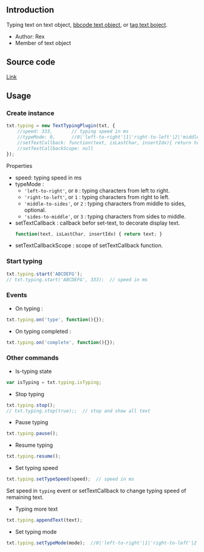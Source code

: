 ## Introduction

Typing text on text object, [bbcode text object](bbcodetextplugin.md), or [tag text boject](tagtextplugin.md).

- Author: Rex
- Member of text object

## Source code

[Link](https://github.com/rexrainbow/phaser3-rex-notes/blob/master/plugins/texttyping/TextTypingPlugin.js)

## Usage

### Create instance

```javascript
txt.typing = new TextTypingPlugin(txt, {
    //speed: 333,       // typing speed in ms
    //typeMode: 0,      //0|'left-to-right'|1|'right-to-left'|2|'middle-to-sides'|3|'sides-to-middle'
    //setTextCallback: function(text, isLastChar, insertIdx){ return text; }  // callback before set-text
    //setTextCallbackScope: null
});
```

Properties

- speed: typing speed in ms
- typeMode :
    - `'left-to-right'`, or `0` : typing characters from left to right.
    - `'right-to-left'`, or `1` : typing characters from right to left.
    - `'middle-to-sides'`, or `2` : typing characters from middle to sides, optional.
    - `'sides-to-middle'`, or `3` : typing characters from sides to middle.    
- setTextCallback : callback befor set-text, to decorate display text.
    ```javascript
    function(text, isLastChar, insertIdx) { return text; }
    ```
- setTextCallbackScope : scope of setTextCallback function.

### Start typing

```javascript
txt.typing.start('ABCDEFG');
// txt.typing.start('ABCDEFG', 333);  // speed in ms
```

### Events

- On typing :

```javascript
txt.typing.on('type', function(){});
```

- On typing completed :

```javascript
txt.typing.on('complete', function(){});
```

### Other commands

- Is-typing state

```javascript
var isTyping = txt.typing.isTyping;
```

- Stop typing

```javascript
txt.typing.stop();
// txt.typing.stop(true);;  // stop and show all text
```

- Pause typing

```javascript
txt.typing.pause();
```

- Resume typing

```javascript
txt.typing.resume();
```

- Set typing speed

```javascript
txt.typing.setTypeSpeed(speed);  // speed in ms
```

Set speed in `typing` event or setTextCallback to change typing speed of remaining text.

- Typing more text

```javascript
txt.typing.appendText(text);
```

- Set typing mode

```javascript
txt.typing.setTypeMode(mode);  //0|'left-to-right'|1|'right-to-left'|2|'middle-to-sides'|3|'sides-to-middle'
```
